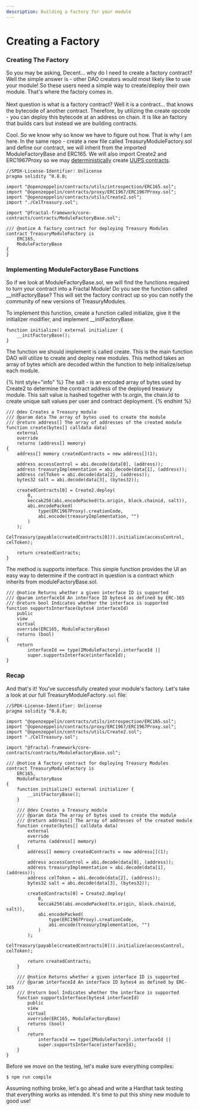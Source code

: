```yaml
---
description: Building a factory for your module
---
```


# Creating a Factory

### Creating The Factory

So you may be asking, Decent... why do I need to create a factory contract? Well the simple answer is - other DAO creators would most likely like to use your module! So these users need a simple way to create/deploy their own module. That's where the factory comes in.\
\
Next question is what is a factory contract? Well it is a contract... that knows the bytecode of another contract. Therefore, by utilizing the create opcode - you can deploy this bytecode at an address on chain. It is like an factory that builds cars but instead we are building contracts.

Cool. So we know why so know we have to figure out how. That is why I am here. In the same repo - create a new file called TreasuryModuleFactory.sol and define our contract, we will inherit from the imported ModuleFactoryBase and ERC165. We will also import Create2 and ERC1967Proxy so we may [deterministically](https://docs.openzeppelin.com/cli/2.8/deploying-with-create2) create [UUPS contracts](https://docs.openzeppelin.com/upgrades-plugins/1.x/writing-upgradeable).&#x20;

```
//SPDX-License-Identifier: Unlicense
pragma solidity ^0.8.0;

import "@openzeppelin/contracts/utils/introspection/ERC165.sol";
import "@openzeppelin/contracts/proxy/ERC1967/ERC1967Proxy.sol";
import "@openzeppelin/contracts/utils/Create2.sol";
import "./CelTreasury.sol";

import "@fractal-framework/core-contracts/contracts/ModuleFactoryBase.sol";

/// @notice A factory contract for deploying Treasury Modules
contract TreasuryModuleFactory is
    ERC165,
    ModuleFactoryBase
{
}

```

### Implementing ModuleFactoryBase Functions

So if we look at ModuleFactoryBase.sol, we will find the functions required to turn your contract into a Fractal Module! Do you see the function called \_\_initFactoryBase? This will set the factory contract up so you can notify the community of new versions of TreasuryModules.

To implement this function, create a function called initialize, give it the initializer modifier, and implement \_\_initFactoryBase.

```
function initialize() external initializer {
    __initFactoryBase();
}
```

The function we should implement is called create. This is the main function DAO will utilize to create and deploy new modules. This method takes an array of bytes which are decoded within the function to help initialize/setup each module.&#x20;

{% hint style="info" %}
The salt - is an encoded array of bytes used by Create2 to determine the contract address of the deployed treasury module. This salt value is hashed together with tx.orgin, the chain.Id to create unique salt values per user and contract deployment.
{% endhint %}

```
/// @dev Creates a Treasury module
/// @param data The array of bytes used to create the module
/// @return address[] The array of addresses of the created module
function create(bytes[] calldata data)
    external
    override
    returns (address[] memory)
{
    address[] memory createdContracts = new address[](1);

    address accessControl = abi.decode(data[0], (address));
    address treasuryImplementation = abi.decode(data[1], (address));
    address celToken = abi.decode(data[2], (address));
    bytes32 salt = abi.decode(data[3], (bytes32));

    createdContracts[0] = Create2.deploy(
        0,
        keccak256(abi.encodePacked(tx.origin, block.chainid, salt)),
        abi.encodePacked(
            type(ERC1967Proxy).creationCode,
            abi.encode(treasuryImplementation, "")
        )
    );
    CelTreasury(payable(createdContracts[0])).initialize(accessControl, celToken);

    return createdContracts;
}
```

The method is supports interface. This simple function provides the UI an easy way to determine if the contract in question is a contract which inherits from moduleFactoryBase.sol.

```
/// @notice Returns whether a given interface ID is supported
/// @param interfaceId An interface ID bytes4 as defined by ERC-165
/// @return bool Indicates whether the interface is supported
function supportsInterface(bytes4 interfaceId)
    public
    view
    virtual
    override(ERC165, ModuleFactoryBase)
    returns (bool)
{
    return
        interfaceId == type(IModuleFactory).interfaceId ||
        super.supportsInterface(interfaceId);
}
```

### Recap

And that's it! You've successfully created your module's factory. Let's take a look at our full TreasuryModuleFactory`.sol` file:

```
//SPDX-License-Identifier: Unlicense
pragma solidity ^0.8.0;

import "@openzeppelin/contracts/utils/introspection/ERC165.sol";
import "@openzeppelin/contracts/proxy/ERC1967/ERC1967Proxy.sol";
import "@openzeppelin/contracts/utils/Create2.sol";
import "./CelTreasury.sol";

import "@fractal-framework/core-contracts/contracts/ModuleFactoryBase.sol";

/// @notice A factory contract for deploying Treasury Modules
contract TreasuryModuleFactory is
    ERC165,
    ModuleFactoryBase
{
    function initialize() external initializer {
        __initFactoryBase();
    }

    /// @dev Creates a Treasury module
    /// @param data The array of bytes used to create the module
    /// @return address[] The array of addresses of the created module
    function create(bytes[] calldata data)
        external
        override
        returns (address[] memory)
    {
        address[] memory createdContracts = new address[](1);

        address accessControl = abi.decode(data[0], (address));
        address treasuryImplementation = abi.decode(data[1], (address));
        address celToken = abi.decode(data[2], (address));
        bytes32 salt = abi.decode(data[3], (bytes32));

        createdContracts[0] = Create2.deploy(
            0,
            keccak256(abi.encodePacked(tx.origin, block.chainid, salt)),
            abi.encodePacked(
                type(ERC1967Proxy).creationCode,
                abi.encode(treasuryImplementation, "")
            )
        );
        CelTreasury(payable(createdContracts[0])).initialize(accessControl, celToken);

        return createdContracts;
    }

    /// @notice Returns whether a given interface ID is supported
    /// @param interfaceId An interface ID bytes4 as defined by ERC-165
    /// @return bool Indicates whether the interface is supported
    function supportsInterface(bytes4 interfaceId)
        public
        view
        virtual
        override(ERC165, ModuleFactoryBase)
        returns (bool)
    {
        return
            interfaceId == type(IModuleFactory).interfaceId ||
            super.supportsInterface(interfaceId);
    }
}
```

Before we move on the testing, let's make sure everything compiles:

```
$ npm run compile
```

Assuming nothing broke, let's go ahead and write a Hardhat task testing that everything works as intended. It's time to put this shiny new module to good use!
